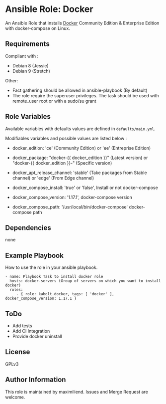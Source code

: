 Ansible Role: Docker
====================

An Ansible Role that installs [Docker](https://www.docker.com) Community Edition & Enterprise Edition with docker-compose on Linux.


Requirements
------------

Compliant with :
- Debian 8 (Jessie)
- Debian 9 (Stretch)

Other:
- Fact gathering should be allowed in ansible-playbook (By default)
- The role require the superuser privileges. The task should be used with remote_user root or with a sudo/su grant


Role Variables
--------------

Available variables with defaults values are defined in `defaults/main.yml`.

Modifiables variables and possible values are listed below :

- docker_edition: 'ce' (Community Edition) or 'ee' (Entreprise Edition)
- docker_package: "docker-{{ docker_edition }}" (Latest version) or "docker-{{ docker_edition }}-<VERSION>" (Specific version)
- docker_apt_release_channel: 'stable' (Take packages from Stable channel) or 'edge' (From Edge channel)

- docker_compose_install: 'true' or 'false', Install or not docker-compose
- docker_compose_version: '1.17.1', docker-compose version
- docker_compose_path: '/usr/local/bin/docker-compose' docker-compose path


Dependencies
------------

none


Example Playbook
----------------

How to use the role in your ansible playbook.

    - name: Playbook Task to install docker role
      hosts: docker-servers (Group of servers on which you want to install docker)
      roles:
         - { role: kabolt.docker, tags: [ 'docker' ], docker_compose_version: 1.17.1 }


ToDo
----

- Add tests
- Add CI Integration
- Provide docker uninstall


License
-------

GPLv3


Author Information
------------------

This role is maintained by maximiliend. Issues and Merge Request are welcome.
